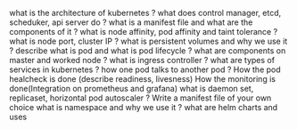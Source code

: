what is the architecture of kubernetes ?
what does control manager, etcd, scheduker, api server do ?
what is a manifest file and what are the components of it ?
what is node affinity, pod affinity and taint tolerance ?
what is node port, cluster IP ?
what is persistent volumes and why we use it ?
describe what is pod and what is pod lifecycle ?
what are components on master and worked node ?
what is ingress controller ?
what are types of services in kubernetes ?
how one pod talks to another pod ?
How the pod healcheck is done (describe readiness, livesness)
How the monitoring is done(Integration on prometheus and grafana)
what is daemon set, replicaset, horizontal pod autoscaler ?
Write a manifest file of your own choice
what is namespace and why we use it ?
what are helm charts and uses